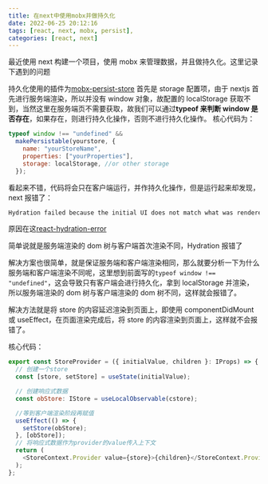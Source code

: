 ```yaml
---
title: 在next中使用mobx并做持久化
date: 2022-06-25 20:12:16
tags: [react, next, mobx, persist],
categories: [react, next]
---
```


最近使用 next 构建一个项目，使用 mobx 来管理数据，并且做持久化。这里记录下遇到的问题

持久化使用的插件为[mobx-persist-store](https://github.com/quarrant/mobx-persist-store)
首先是 storage 配置项，由于 nextjs 首先进行服务端渲染，所以并没有 window 对象，故配置的 localStorage 获取不到，当然这里在服务端页不需要获取，故我们可以通过**typeof 来判断 window 是否存在**，如果存在，则进行持久化操作，否则不进行持久化操作。
核心代码为：

```javascript
typeof window !== "undefined" &&
  makePersistable(yourstore, {
    name: "yourStoreName",
    properties: ["yourProperties"],
    storage: localStorage, //or other storage
  });
```

看起来不错，代码将会只在客户端运行，并作持久化操作，但是运行起来却发现，next 报错了：

```javascript
Hydration failed because the initial UI does not match what was rendered on the server
```

原因在这[react-hydration-error](https://nextjs.org/docs/messages/react-hydration-error)

简单说就是服务端渲染的 dom 树与客户端首次渲染不同，Hydration 报错了

解决方案也很简单，就是保证服务端和客户端渲染相同，那么就要分析一下为什么服务端和客户端渲染不同呢，这里想到前面写的`typeof window !== "undefined"`，这会导致只有客户端会进行持久化，拿到 localStorage 并渲染，所以服务端渲染的 dom 树与客户端渲染的 dom 树不同，这样就会报错了。

解决方法就是将 store 的内容延迟渲染到页面上，即使用 componentDidMount 或 useEffect，在页面渲染完成后，将 store 的内容渲染到页面上，这样就不会报错了。

核心代码：

```javascript
export const StoreProvider = ({ initialValue, children }: IProps) => {
  // 创建一个store
  const [store, setStore] = useState(initialValue);

  // 创建响应式数据
  const obStore: IStore = useLocalObservable(cstore);

  //等到客户端渲染阶段再赋值
  useEffect(() => {
    setStore(obStore);
  }, [obStore]);
  // 将响应式数据作为provider的value传入上下文
  return (
    <StoreContext.Provider value={store}>{children}</StoreContext.Provider>
  );
};
```

